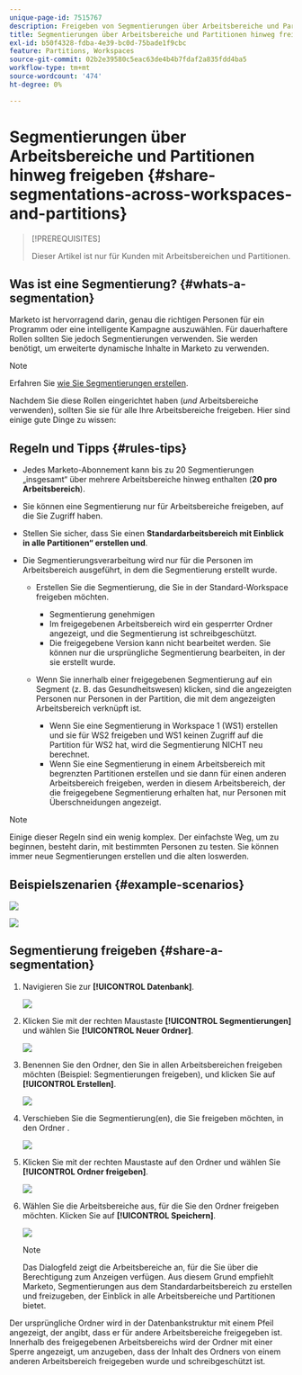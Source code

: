 ```yaml
---
unique-page-id: 7515767
description: Freigeben von Segmentierungen über Arbeitsbereiche und Partitionen hinweg - Marketo-Dokumente - Produktdokumentation
title: Segmentierungen über Arbeitsbereiche und Partitionen hinweg freigeben
exl-id: b50f4328-fdba-4e39-bc0d-75bade1f9cbc
feature: Partitions, Workspaces
source-git-commit: 02b2e39580c5eac63de4b4b7fdaf2a835fdd4ba5
workflow-type: tm+mt
source-wordcount: '474'
ht-degree: 0%

---
```


# Segmentierungen über Arbeitsbereiche und Partitionen hinweg freigeben {#share-segmentations-across-workspaces-and-partitions}

>[!PREREQUISITES]
>
>Dieser Artikel ist nur für Kunden mit Arbeitsbereichen und Partitionen.

## Was ist eine Segmentierung? {#whats-a-segmentation}

Marketo ist hervorragend darin, genau die richtigen Personen für ein Programm oder eine intelligente Kampagne auszuwählen. Für dauerhaftere Rollen sollten Sie jedoch Segmentierungen verwenden. Sie werden benötigt, um erweiterte dynamische Inhalte in Marketo zu verwenden.

>[!NOTE]
>
>Erfahren Sie [wie Sie Segmentierungen erstellen](/help/marketo/product-docs/personalization/segmentation-and-snippets/segmentation/create-a-segmentation.md).

Nachdem Sie diese Rollen eingerichtet haben (_und_ Arbeitsbereiche verwenden), sollten Sie sie für alle Ihre Arbeitsbereiche freigeben. Hier sind einige gute Dinge zu wissen:

## Regeln und Tipps {#rules-tips}

* Jedes Marketo-Abonnement kann bis zu 20 Segmentierungen „insgesamt“ über mehrere Arbeitsbereiche hinweg enthalten (**20 pro Arbeitsbereich**).
* Sie können eine Segmentierung nur für Arbeitsbereiche freigeben, auf die Sie Zugriff haben.
* Stellen Sie sicher, dass Sie einen **Standardarbeitsbereich mit Einblick in alle Partitionen“ erstellen und**.

* Die Segmentierungsverarbeitung wird nur für die Personen im Arbeitsbereich ausgeführt, in dem die Segmentierung erstellt wurde.

   * Erstellen Sie die Segmentierung, die Sie in der Standard-Workspace freigeben möchten.
      * Segmentierung genehmigen
      * Im freigegebenen Arbeitsbereich wird ein gesperrter Ordner angezeigt, und die Segmentierung ist schreibgeschützt.
      * Die freigegebene Version kann nicht bearbeitet werden. Sie können nur die ursprüngliche Segmentierung bearbeiten, in der sie erstellt wurde.

   * Wenn Sie innerhalb einer freigegebenen Segmentierung auf ein Segment (z. B. das Gesundheitswesen) klicken, sind die angezeigten Personen nur Personen in der Partition, die mit dem angezeigten Arbeitsbereich verknüpft ist.
      * Wenn Sie eine Segmentierung in Workspace 1 (WS1) erstellen und sie für WS2 freigeben und WS1 keinen Zugriff auf die Partition für WS2 hat, wird die Segmentierung NICHT neu berechnet.
      * Wenn Sie eine Segmentierung in einem Arbeitsbereich mit begrenzten Partitionen erstellen und sie dann für einen anderen Arbeitsbereich freigeben, werden in diesem Arbeitsbereich, der die freigegebene Segmentierung erhalten hat, nur Personen mit Überschneidungen angezeigt.

>[!NOTE]
>
>Einige dieser Regeln sind ein wenig komplex. Der einfachste Weg, um zu beginnen, besteht darin, mit bestimmten Personen zu testen. Sie können immer neue Segmentierungen erstellen und die alten loswerden.

## Beispielszenarien {#example-scenarios}

![](assets/share-segmentations-across-workspaces-and-partitions-1.png)

![](assets/share-segmentations-across-workspaces-and-partitions-2.png)

## Segmentierung freigeben {#share-a-segmentation}

1. Navigieren Sie zur **[!UICONTROL Datenbank]**.

   ![](assets/share-segmentations-across-workspaces-and-partitions-3.png)

1. Klicken Sie mit der rechten Maustaste **[!UICONTROL Segmentierungen]** und wählen Sie **[!UICONTROL Neuer Ordner]**.

   ![](assets/share-segmentations-across-workspaces-and-partitions-4.png)

1. Benennen Sie den Ordner, den Sie in allen Arbeitsbereichen freigeben möchten (Beispiel: Segmentierungen freigeben), und klicken Sie auf **[!UICONTROL Erstellen]**.

   ![](assets/share-segmentations-across-workspaces-and-partitions-5.png)

1. Verschieben Sie die Segmentierung(en), die Sie freigeben möchten, in den Ordner .

   ![](assets/share-segmentations-across-workspaces-and-partitions-6.png)

1. Klicken Sie mit der rechten Maustaste auf den Ordner und wählen Sie **[!UICONTROL Ordner freigeben]**.

   ![](assets/share-segmentations-across-workspaces-and-partitions-7.png)

1. Wählen Sie die Arbeitsbereiche aus, für die Sie den Ordner freigeben möchten. Klicken Sie auf **[!UICONTROL Speichern]**.

   ![](assets/share-segmentations-across-workspaces-and-partitions-8.png)

   >[!NOTE]
   >
   >Das Dialogfeld zeigt die Arbeitsbereiche an, für die Sie über die Berechtigung zum Anzeigen verfügen. Aus diesem Grund empfiehlt Marketo, Segmentierungen aus dem Standardarbeitsbereich zu erstellen und freizugeben, der Einblick in alle Arbeitsbereiche und Partitionen bietet.

Der ursprüngliche Ordner wird in der Datenbankstruktur mit einem Pfeil angezeigt, der angibt, dass er für andere Arbeitsbereiche freigegeben ist. Innerhalb des freigegebenen Arbeitsbereichs wird der Ordner mit einer Sperre angezeigt, um anzugeben, dass der Inhalt des Ordners von einem anderen Arbeitsbereich freigegeben wurde und schreibgeschützt ist.
